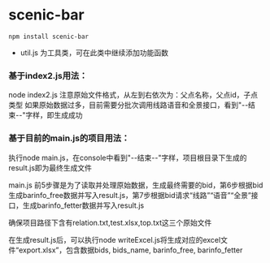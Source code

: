 # scenic-bar
`npm install scenic-bar`

* util.js 为工具类，可在此类中继续添加功能函数

### 基于index2.js用法：
   node index2.js
   注意原始文件格式，从左到右依次为：父点名称，父点id，子点类型
   如果原始数据过多，目前需要分批次调用线路语音和全景接口，看到"--结束--"字样，即生成成功

### 基于目前的main.js的项目用法：

   执行node main.js，在console中看到"--结束--"字样，项目根目录下生成的result.js即为最终生成文件

   main.js 前5步骤是为了读取并处理原始数据，生成最终需要的bid，第6步根据bid生成barinfo_free数据并写入result.js，第7步根据bid请求“线路”“语音”“全景”接口，生成barinfo_fetter数据并写入result.js

   确保项目路径下含有relation.txt,test.xlsx,top.txt这三个原始文件

   在生成result.js后，可以执行node writeExcel.js将生成对应的excel文件“export.xlsx”，包含数据bids, bids_name, barinfo_free, barinfo_fetter
